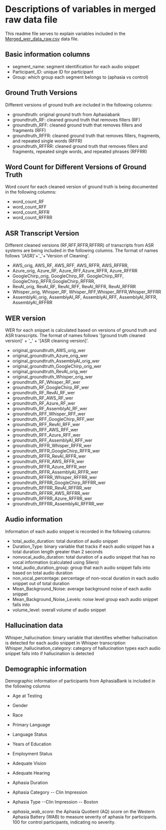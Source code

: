 # Descriptions of variables in merged raw data file 
This readme file serves to explain variables included in the [Merged_wer_data_raw.csv](https://github.com/koenecke/aphasia_asr_audit/blob/main/data/Merged_WER_data_raw.csv.zip) data file. 

## Basic information columns
- segment_name: segment identification for each audio snippet
- Participant_ID: unique ID for participant 
- Group: which group each segment belongs to (aphasia vs control) 

## Ground Truth Versions 
Different versions of ground truth are included in the following columns:
- groundtruth: original ground truth from Aphasiabank 
- groundtruth_RF: cleaned ground truth that removes fillers (RF)
- groundtruth_RFF: cleaned ground truth that removes fillers and fragments  (RFF)
- groundtruth_RFFR: cleaned ground truth that removes fillers, fragments, and repeated single words (RFFR)
- groundtruth_RFFRR: cleaned ground truth that removes fillers and fragments, repeated single words, and repeated phrases (RFFRR)

## Word Count for Different Versions of Ground Truth 
Word count for each cleaned version of ground truth is being documented in the following columns:
- word_count_RF
- word_count_RFF  
- word_count_RFFR  
- word_count_RFFRR  

## ASR Transcript Version
Different cleaned versions (RF,RFF,RFFR,RFFRR) of transcripts from ASR systems are being included in the following columns. The format of names follows '[ASR]'+'_'+'Version of Cleaning'.
- AWS_orig, AWS_RF, AWS_RFF, AWS_RFFR, AWS_RFFRR, 
- Azure_orig, Azure_RF, Azure_RFF,Azure_RFFR, Azure_RFFRR  
- GoogleChirp_orig, GoogleChirp_RF, GoogleChirp_RFF, GoogleChirp_RFFR,GoogleChirp_RFFRR,
- RevAI_orig, RevAI_RF, RevAI_RFF, RevAI_RFFR, RevAI_RFFRR  
- Whisper_orig, Whisper_RF, Whisper_RFF,Whisper_RFFR,Whisper_RFFRR  
- AssemblyAI_orig, AssemblyAI_RF, AssemblyAI_RFF, AssemblyAI_RFFR, AssemblyAI_RFFRR  

## WER version 
WER for each snippet is calculated based on versions of ground truth and ASR transcripts. The format of names follows '[ground truth cleaned version]' + '_' + '[ASR cleaning version]'.

- original_groundtruth_AWS_orig_wer  
- original_groundtruth_Azure_orig_wer  
- original_groundtruth_AssemblyAI_orig_wer  
- original_groundtruth_GoogleChirp_orig_wer  
- original_groundtruth_RevAI_orig_wer  
- original_groundtruth_Whisper_orig_wer  
- groundtruth_RF_Whisper_RF_wer  
- groundtruth_RF_GoogleChirp_RF_wer  
- groundtruth_RF_RevAI_RF_wer  
- groundtruth_RF_AWS_RF_wer  
- groundtruth_RF_Azure_RF_wer  
- groundtruth_RF_AssemblyAI_RF_wer  
- groundtruth_RFF_Whisper_RFF_wer  
- groundtruth_RFF_GoogleChirp_RFF_wer  
- groundtruth_RFF_RevAI_RFF_wer  
- groundtruth_RFF_AWS_RFF_wer  
- groundtruth_RFF_Azure_RFF_wer  
- groundtruth_RFF_AssemblyAI_RFF_wer  
- groundtruth_RFFR_Whisper_RFFR_wer  
- groundtruth_RFFR_GoogleChirp_RFFR_wer  
- groundtruth_RFFR_RevAI_RFFR_wer  
- groundtruth_RFFR_AWS_RFFR_wer  
- groundtruth_RFFR_Azure_RFFR_wer  
- groundtruth_RFFR_AssemblyAI_RFFR_wer  
- groundtruth_RFFRR_Whisper_RFFRR_wer  
- groundtruth_RFFRR_GoogleChirp_RFFRR_wer  
- groundtruth_RFFRR_RevAI_RFFRR_wer  
- groundtruth_RFFRR_AWS_RFFRR_wer  
- groundtruth_RFFRR_Azure_RFFRR_wer  
- groundtruth_RFFRR_AssemblyAI_RFFRR_wer  

## Audio information
Information of each audio snippet is recorded in the following columns:
- total_audio_duration: total duration of audio snippet
- Duration_Type: binary variable that tracks if each audio snippet has a total duration length greater than 2 seconds
- nonvocal_audio_duration: total duration of a audio snippet that has no vocal information (calculated using Silero)
- total_audio_duration_group: group that each audio snippet falls into based on total audio duration 
- non_vocal_percentage: percentage of non-vocal duration in each audio snippet out of total duration
- Mean_Background_Noise: average background noise of each audio snippet
- Mean_Background_Noise_Levels: noise level group each audio snippet falls into 
- volume_level: overall volume of audio snippet

## Hallucination data 
Whisper_hallucination: binary variable that identifies whether hallucination is detected for each audio snippet in Whisper transcription
Whisper_hallucination_category: category of hallucination types each audio snippet falls into if hallucination is detected

## Demographic information
Demographic information of participants from AphasiaBank is included in the following columns 
- Age at Testing  
- Gender  
- Race  
- Primary Language  
- Language Status  
- Years of Education  
- Employment  Status  
- Adequate Vision  
- Adequate Hearing  
- Aphasia Duration  
- Aphasia Category -- Clin Impression  
- Aphasia Type --Clin Impression -- Boston  

- *aphasia_wab_score*: the Aphasia Quotient (AQ) score on the Western Aphasia Battery (WAB) to measure severity of aphasia for participants. 100 for control participants, indicating no severity. 



